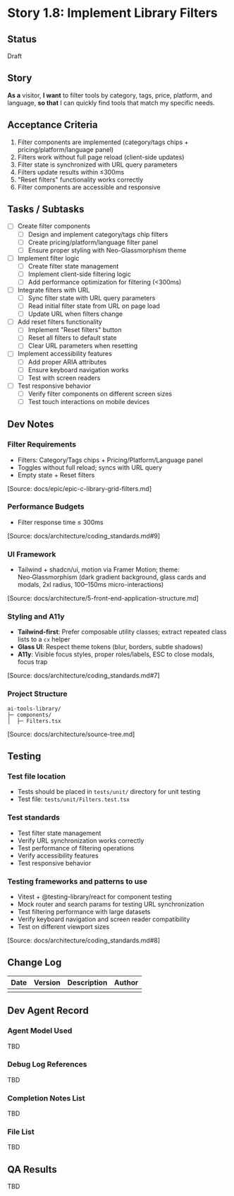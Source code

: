 # Story 1.8: Implement Library Filters

## Status
Draft

## Story
**As a** visitor,
**I want** to filter tools by category, tags, price, platform, and language,
**so that** I can quickly find tools that match my specific needs.

## Acceptance Criteria
1. Filter components are implemented (category/tags chips + pricing/platform/language panel)
2. Filters work without full page reload (client-side updates)
3. Filter state is synchronized with URL query parameters
4. Filters update results within ≤300ms
5. "Reset filters" functionality works correctly
6. Filter components are accessible and responsive

## Tasks / Subtasks
- [ ] Create filter components
  - [ ] Design and implement category/tags chip filters
  - [ ] Create pricing/platform/language filter panel
  - [ ] Ensure proper styling with Neo-Glassmorphism theme
- [ ] Implement filter logic
  - [ ] Create filter state management
  - [ ] Implement client-side filtering logic
  - [ ] Add performance optimization for filtering (<300ms)
- [ ] Integrate filters with URL
  - [ ] Sync filter state with URL query parameters
  - [ ] Read initial filter state from URL on page load
  - [ ] Update URL when filters change
- [ ] Add reset filters functionality
  - [ ] Implement "Reset filters" button
  - [ ] Reset all filters to default state
  - [ ] Clear URL parameters when resetting
- [ ] Implement accessibility features
  - [ ] Add proper ARIA attributes
  - [ ] Ensure keyboard navigation works
  - [ ] Test with screen readers
- [ ] Test responsive behavior
  - [ ] Verify filter components on different screen sizes
  - [ ] Test touch interactions on mobile devices

## Dev Notes
### Filter Requirements
- Filters: Category/Tags chips + Pricing/Platform/Language panel
- Toggles without full reload; syncs with URL query
- Empty state + Reset filters

[Source: docs/epic/epic-c-library-grid-filters.md]

### Performance Budgets
- Filter response time ≤ 300ms

[Source: docs/architecture/coding_standards.md#9]

### UI Framework
- Tailwind + shadcn/ui, motion via Framer Motion; theme: Neo‑Glassmorphism (dark gradient background, glass cards and modals, 2xl radius, 100–150ms micro-interactions)

[Source: docs/architecture/5-front-end-application-structure.md]

### Styling and A11y
- **Tailwind‑first**: Prefer composable utility classes; extract repeated class lists to a `cx` helper
- **Glass UI**: Respect theme tokens (blur, borders, subtle shadows)
- **A11y**: Visible focus styles, proper roles/labels, ESC to close modals, focus trap

[Source: docs/architecture/coding_standards.md#7]

### Project Structure
```
ai-tools-library/
├─ components/
│  ├─ Filters.tsx
```

[Source: docs/architecture/source-tree.md]

## Testing
### Test file location
- Tests should be placed in `tests/unit/` directory for unit testing
- Test file: `tests/unit/Filters.test.tsx`

### Test standards
- Test filter state management
- Verify URL synchronization works correctly
- Test performance of filtering operations
- Verify accessibility features
- Test responsive behavior

### Testing frameworks and patterns to use
- Vitest + @testing-library/react for component testing
- Mock router and search params for testing URL synchronization
- Test filtering performance with large datasets
- Verify keyboard navigation and screen reader compatibility
- Test on different viewport sizes

[Source: docs/architecture/coding_standards.md#8]

## Change Log
| Date | Version | Description | Author |
|------|---------|-------------|--------|
|      |         |             |        |

## Dev Agent Record
### Agent Model Used
TBD

### Debug Log References
TBD

### Completion Notes List
TBD

### File List
TBD

## QA Results
TBD